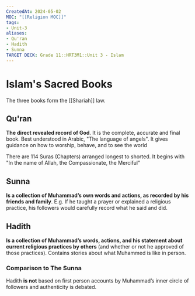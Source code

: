 ```yaml
---
CreatedAt: 2024-05-02
MOC: "[[Religion MOC]]"
tags:
- Unit-3
aliases:
- Qu'ran
- Hadith
- Sunna
TARGET DECK: Grade 11::HRT3M1::Unit 3 - Islam
---
```

# Islam's Sacred Books
The three books form the [[Shariah]] law.

## Qu'ran
**The direct revealed record of God**. It is the complete, accurate and final book. Best understood in Arabic, "The language of angels".
It gives guidance on how to worship, behave, and to see the world
<!--ID: 1718379550054-->


There are 114 Suras (Chapters) arranged longest to shorted.
It begins with "In the name of Allah, the Compassionate, the Merciful"

## Sunna
**Is a collection of Muhammad’s own words and actions, as recorded by his friends and family**.
E.g. If he taught a prayer or explained a religious practice, his followers would carefully record what he said and did.
<!--ID: 1718379550065-->


## Hadith
**Is a collection of Muhammad’s words, actions, and his statement about current religious practices by others** (and whether or not he approved of those practices). Contains stories about what Muhammed is like in person.
<!--ID: 1718379550076-->


### Comparison to The Sunna
Hadith **is not** based on first person accounts by Muhammad’s inner circle of followers and authenticity is debated.


